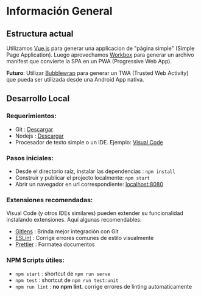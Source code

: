 # Información General

## Estructura actual

Utilizamos [Vue.js](https://vuejs.org/) para generar una applicacion de "página simple" (Simple Page Application).
Luego aprovechamos [Workbox](https://developers.google.com/web/tools/workbox) para generar un archivo manifest que convierte la SPA en un PWA (Progressive Web App).

**Futuro**: Utilizar [Bubblewrap](https://github.com/GoogleChromeLabs/bubblewrap) para generar un TWA (Trusted Web Activity) que pueda ser utilizada desde una Android App nativa.

## Desarrollo Local

### Requerimientos:

- Git : [Descargar](https://git-scm.com/downloads)
- Nodejs : [Descargar](https://nodejs.org/en/download/)
- Procesador de texto simple o un IDE. Ejemplo: [Visual Code](https://code.visualstudio.com/)

### Pasos iniciales:

- Desde el directorio raíz, instalar las dependencias : `npm install`
- Construir y publicar el projecto localmente: `npm start`
- Abrir un navegador en url correspondiente: [localhost:8080](http://localhost:8080)

### Extensiones recomendadas:

Visual Code (y otros IDEs similares) pueden extender su funcionalidad instalando extensiones. Aquí algunas recomendables:

- [Gitlens](https://marketplace.visualstudio.com/items?itemName=eamodio.gitlens) : Brinda mejor integración con Git
- [ESLint](https://marketplace.visualstudio.com/items?itemName=dbaeumer.vscode-eslint) : Corrige errores comunes de estilo visualmente
- [Prettier](https://marketplace.visualstudio.com/items?itemName=esbenp.prettier-vscode) : Formatea documentos

### NPM Scripts útiles:

- `npm start` : shortcut de `npm run serve`
- `npm test` : shortcut de `npm run test:unit`
- `npm run lint` : **no npm lint**. corrige errores de linting automaticamente
